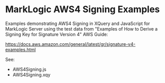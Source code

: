 # MarkLogic AWS4 Signing Examples

Examples demonstrating AWS4 Signing in XQuery and JavaScript for MarkLogic Server using the test data from "Examples of How to Derive a Signing Key for Signature Version 4" AWS Guide:

https://docs.aws.amazon.com/general/latest/gr/signature-v4-examples.html

See:
- AWS4Signing.js
- AWS4Signing.xqy